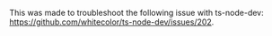 This was made to troubleshoot the following issue with ts-node-dev: https://github.com/whitecolor/ts-node-dev/issues/202.
